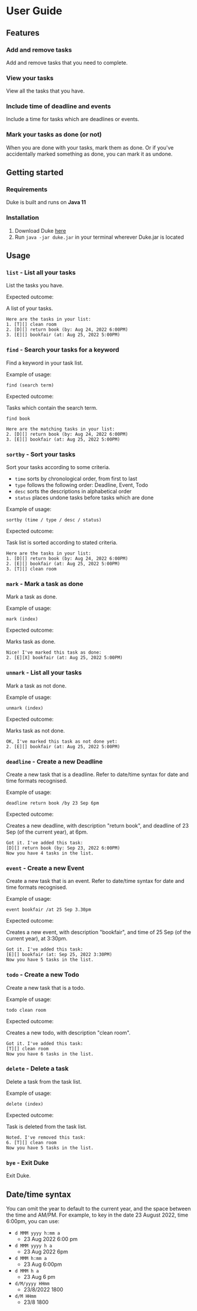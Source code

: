 # User Guide

## Features 

### Add and remove tasks

Add and remove tasks that you need to complete.

### View your tasks

View all the tasks that you have.

### Include time of deadline and events

Include a time for tasks which are deadlines or events.

### Mark your tasks as done (or not)

When you are done with your tasks, mark them as done. Or if you've accidentally marked something as done, you can mark it as undone.

## Getting started

### Requirements

Duke is built and runs on **Java 11**

### Installation

1. Download Duke [here](https://github.com/nerbnerb/ip/releases/latest)
2. Run `java -jar duke.jar` in your terminal wherever Duke.jar is located

## Usage

### `list` - List all your tasks

List the tasks you have.

Expected outcome:

A list of your tasks.

```
Here are the tasks in your list:
1. [T][] clean room
2. [D][] return book (by: Aug 24, 2022 6:00PM)
3. [E][] bookfair (at: Aug 25, 2022 5:00PM)
```

### `find` - Search your tasks for a keyword

Find a keyword in your task list.

Example of usage:

`find (search term)`

Expected outcome:

Tasks which contain the search term.

```
find book

Here are the matching tasks in your list:
2. [D][] return book (by: Aug 24, 2022 6:00PM)
3. [E][] bookfair (at: Aug 25, 2022 5:00PM)
```

### `sortby` - Sort your tasks

Sort your tasks according to some criteria.

- `time` sorts by chronological order, from first to last
- `type` follows the following order: Deadline, Event, Todo
- `desc` sorts the descriptions in alphabetical order
- `status` places undone tasks before tasks which are done

Example of usage:

`sortby (time / type / desc / status)`

Expected outcome:

Task list is sorted according to stated criteria.

```
Here are the tasks in your list:
1. [D][] return book (by: Aug 24, 2022 6:00PM)
2. [E][] bookfair (at: Aug 25, 2022 5:00PM)
3. [T][] clean room
```

### `mark` - Mark a task as done

Mark a task as done.

Example of usage:

`mark (index)`

Expected outcome:

Marks task as done.

```
Nice! I've marked this task as done:
2. [E][X] bookfair (at: Aug 25, 2022 5:00PM)
```

### `unmark` - List all your tasks

Mark a task as not done.

Example of usage:

`unmark (index)`

Expected outcome:

Marks task as not done.

```
OK, I've marked this task as not done yet:
2. [E][] bookfair (at: Aug 25, 2022 5:00PM)
```

### `deadline` - Create a new Deadline

Create a new task that is a deadline. Refer to date/time syntax for date and time formats recognised.

Example of usage:

`deadline return book /by 23 Sep 6pm`

Expected outcome:

Creates a new deadline, with description "return book", and deadline of 23 Sep (of the current year), at 6pm.

```
Got it. I've added this task:
[D][] return book (by: Sep 23, 2022 6:00PM)
Now you have 4 tasks in the list.
```

### `event` - Create a new Event

Create a new task that is an event. Refer to date/time syntax for date and time formats recognised.

Example of usage:

`event bookfair /at 25 Sep 3.30pm`

Expected outcome:

Creates a new event, with description "bookfair", and time of 25 Sep (of the current year), at 3:30pm.

```
Got it. I've added this task:
[E][] bookfair (at: Sep 25, 2022 3:30PM)
Now you have 5 tasks in the list.
```

### `todo` - Create a new Todo

Create a new task that is a todo.

Example of usage:

`todo clean room`

Expected outcome:

Creates a new todo, with description "clean room".

```
Got it. I've added this task:
[T][] clean room
Now you have 6 tasks in the list.
```

### `delete` - Delete a task

Delete a task from the task list.

Example of usage:

`delete (index)`

Expected outcome:

Task is deleted from the task list.

```
Noted. I've removed this task:
6. [T][] clean room
Now you have 5 tasks in the list.
```

### `bye` - Exit Duke

Exit Duke.

## Date/time syntax

You can omit the year to default to the current year, and the space between the time and AM/PM.
For example, to key in the date 23 August 2022, time 6:00pm, you can use:

- `d MMM yyyy h:mm a`
    - 23 Aug 2022 6:00 pm
- `d MMM yyyy h a`
    - 23 Aug 2022 6pm
- `d MMM h:mm a`
    - 23 Aug 6:00pm
- `d MMM h a`
    - 23 Aug 6 pm
- `d/M/yyyy HHmm`
    - 23/8/2022 1800
- `d/M HHmm`
    - 23/8 1800
